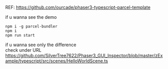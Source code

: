 
REF: 
https://github.com/ourcade/phaser3-typescript-parcel-template

if u wanna see the demo

```
npm i -g parcel-bundler
npm i
npm run start
```

if u wanna see only the difference\
check under URL\
https://github.com/SilverTree7622/Phaser3_GUI_Inspector/blob/master/zExample/typescript/src/scenes/HelloWorldScene.ts
